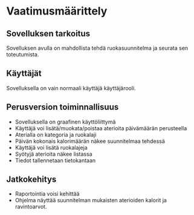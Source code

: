 # Vaatimusmäärittely

## Sovelluksen tarkoitus
Sovelluksen avulla on mahdollista tehdä ruokasuunnitelma ja seurata sen toteutumista.

## Käyttäjät
Sovelluksella on vain normaali käyttäjä käyttäjärooli.

## Perusversion toiminnallisuus
- Sovelluksella on graafinen käyttöliittymä
- Käyttäjä voi lisätä/muokata/poistaa aterioita päivämäärän perusteella
- Aterialla on kategoria ja ruokalaji
- Päivän kokonais kalorimäärän näkee suunnitelmaa tehdessä
- Käyttäjä voi lisätä ruokalajeja
- Syötyjä aterioita näkee listassa
- Tiedot tallennetaan tietokantaan

## Jatkokehitys
- Raportointia voisi kehittää
- Ohjelma näyttää suunnitelman mukaisten aterioiden kalorit ja ravintoarvot.
